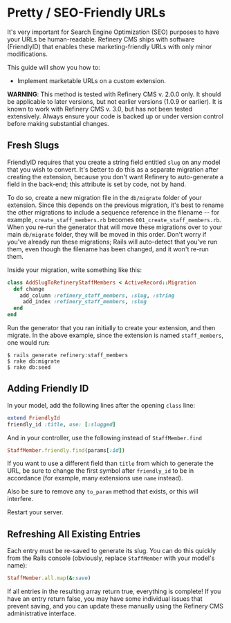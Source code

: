 # Pretty / SEO-Friendly URLs

It's very important for Search Engine Optimization (SEO) purposes to have your URLs be human-readable. Refinery CMS ships with software (FriendlyID) that enables these marketing-friendly URLs with only minor modifications.

This guide will show you how to:

* Implement marketable URLs on a custom extension.

__WARNING__: This method is tested with Refinery CMS v. 2.0.0 only. It should be applicable to later versions, but not earlier versions (1.0.9 or earlier). It is known to work with Refinery CMS v. 3.0, but has not been tested extensively. Always ensure your code is backed up or under version control before making substantial changes.

## Fresh Slugs

FriendlyID requires that you create a string field entitled `slug` on any model that you wish to convert. It's better to do this as a separate migration after creating the extension, because you don't want Refinery to auto-generate a field in the back-end; this attribute is set by code, not by hand.

To do so, create a new migration file in the `db/migrate` folder of your extension. Since this depends on the previous migration, it's best to rename the other migrations to include a sequence reference in the filename -- for example, `create_staff_members.rb` becomes `001_create_staff_members.rb`. When you re-run the generator that will move these migrations over to your main `db/migrate` folder, they will be moved in this order. Don't worry if you've already run these migrations; Rails will auto-detect that you've run them, even though the filename has been changed, and it won't re-run them.

Inside your migration, write something like this:

```ruby
class AddSlugToRefineryStaffMembers < ActiveRecord::Migration
  def change
    add_column :refinery_staff_members, :slug, :string
     add_index :refinery_staff_members, :slug
  end
end
```

Run the generator that you ran initially to create your extension, and then migrate. In the above example, since the extension is named `staff_members`, one would run:

```shell
$ rails generate refinery:staff_members
$ rake db:migrate
$ rake db:seed
```

## Adding Friendly ID

In your model, add the following lines after the opening `class` line:

```ruby
extend FriendlyId
friendly_id :title, use: [:slugged]
```

And in your controller, use the following instead of `StaffMember.find`

```ruby
StaffMember.friendly.find(params[:id])
```

If you want to use a different field than `title` from which to generate the URL, be sure to change the first symbol after `friendly_id` to be in accordance (for example, many extensions use `name` instead).

Also be sure to remove any `to_param` method that exists, or this will interfere.

Restart your server.

## Refreshing All Existing Entries

Each entry must be re-saved to generate its slug. You can do this quickly from the Rails console (obviously, replace `StaffMember` with your model's name):

```ruby
StaffMember.all.map(&:save)
```

If all entries in the resulting array return true, everything is complete! If you have an entry return false, you may have some individual issues that prevent saving, and you can update these manually using the Refinery CMS administrative interface.
